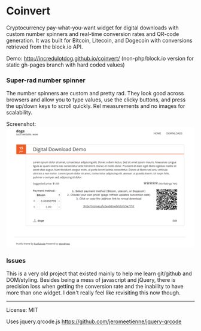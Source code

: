 # Coinvert
Cryptocurrency pay-what-you-want widget for digital downloads with custom number spinners and real-time conversion rates and QR-code generation. It was built for Bitcoin, Litecoin, and Dogecoin with conversions retrieved from the block.io API. 

Demo: <http://incredulotdog.github.io/coinvert/> (non-php/block.io version for static gh-pages branch with hard coded values)

### Super-rad number spinner
The number spinners are custom and pretty rad. They look good across browsers and allow you to type values, use the clicky buttons, and press the up/down keys to scroll quickly. Rel measurements and no images for scalability.

Screenshot:
![coinvert screenshot](screenshot.png)

### Issues
This is a very old project that existed mainly to help me learn git/github and DOM/styling. Besides being a mess of javascript and jQuery, there is precision loss when getting the conversion rate and the inability to have more than one widget. I don't really feel like revisiting this now though.

---

License: MIT

Uses jquery.qrcode.js <https://github.com/jeromeetienne/jquery-qrcode>
